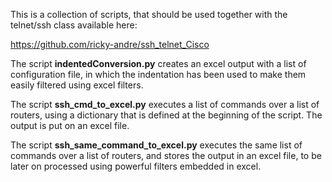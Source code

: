 This is a collection of scripts, that should be used together with the telnet/ssh class available here: <P>
https://github.com/ricky-andre/ssh_telnet_Cisco

The script <B>indentedConversion.py</B> creates an excel output with a list of configuration file, in which the indentation has been used to make them easily filtered using excel filters.

The script <B>ssh_cmd_to_excel.py</B> executes a list of commands over a list of routers, using a dictionary that is defined at the beginning of the script. The output is put on an excel file.

The script <B>ssh_same_command_to_excel.py</B> executes the same list of commands over a list of routers, and stores the output in an excel file, to be later on processed using powerful filters embedded in excel.
